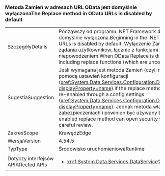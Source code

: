 ### <a name="the-replace-method-in-odata-urls-is-disabled-by-default"></a><span data-ttu-id="9a693-101">Metoda Zamień w adresach URL OData jest domyślnie wyłączona</span><span class="sxs-lookup"><span data-stu-id="9a693-101">The Replace method in OData URLs is disabled by default</span></span>

|   |   |
|---|---|
|<span data-ttu-id="9a693-102">Szczegóły</span><span class="sxs-lookup"><span data-stu-id="9a693-102">Details</span></span>|<span data-ttu-id="9a693-103">Począwszy od programu .NET Framework 4.5, Zastąp metody w adresach URL OData jest domyślnie wyłączona.</span><span class="sxs-lookup"><span data-stu-id="9a693-103">Beginning in the .NET Framework 4.5, the Replace method in OData URLs is disabled by default.</span></span> <span data-ttu-id="9a693-104">Wyłączenie Zamień OData (teraz domyślnie), wszystkie żądania użytkowników, łącznie z funkcjami Zamień, (które są rzadko) zakończy się niepowodzeniem.</span><span class="sxs-lookup"><span data-stu-id="9a693-104">When OData Replace is disabled (now by default), any user requests including replace functions (which are uncommon) will fail.</span></span>|
|<span data-ttu-id="9a693-105">Sugestia</span><span class="sxs-lookup"><span data-stu-id="9a693-105">Suggestion</span></span>|<span data-ttu-id="9a693-106">Jeśli wymagana jest metoda Zamień (czyli rzadko), można ją ponownie włączyć za pomocą ustawień konfiguracji (<xref:System.Data.Services.Configuration.DataServicesFeaturesSection.ReplaceFunction?displayProperty=name>).</span><span class="sxs-lookup"><span data-stu-id="9a693-106">If the replace method is required (which is uncommon), it can be re-enabled through a config settings (<xref:System.Data.Services.Configuration.DataServicesFeaturesSection.ReplaceFunction?displayProperty=name>).</span></span> <span data-ttu-id="9a693-107">Jednak metoda włączone Zamień można otworzyć luk w zabezpieczeniach i powinien być używany tylko po dokładne przeglądu.</span><span class="sxs-lookup"><span data-stu-id="9a693-107">However, an enabled replace method can open security vulnerabilities and should only be used after careful review.</span></span>|
|<span data-ttu-id="9a693-108">Zakres</span><span class="sxs-lookup"><span data-stu-id="9a693-108">Scope</span></span>|<span data-ttu-id="9a693-109">Krawędź</span><span class="sxs-lookup"><span data-stu-id="9a693-109">Edge</span></span>|
|<span data-ttu-id="9a693-110">Wersja</span><span class="sxs-lookup"><span data-stu-id="9a693-110">Version</span></span>|<span data-ttu-id="9a693-111">4.5</span><span class="sxs-lookup"><span data-stu-id="9a693-111">4.5</span></span>|
|<span data-ttu-id="9a693-112">Typ</span><span class="sxs-lookup"><span data-stu-id="9a693-112">Type</span></span>|<span data-ttu-id="9a693-113">Środowisko uruchomieniowe</span><span class="sxs-lookup"><span data-stu-id="9a693-113">Runtime</span></span>|
|<span data-ttu-id="9a693-114">Dotyczy interfejsów API</span><span class="sxs-lookup"><span data-stu-id="9a693-114">Affected APIs</span></span>|<ul><li><xref:System.Data.Services.DataService%601?displayProperty=nameWithType></li></ul>|

